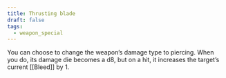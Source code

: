 ```yaml
---
title: Thrusting blade
draft: false
tags:
  - weapon_special
---
```

You can choose to change the weapon’s damage type to piercing. When you do, its damage die becomes a d8, but on a hit, it increases the target’s current [[Bleed]] by 1.